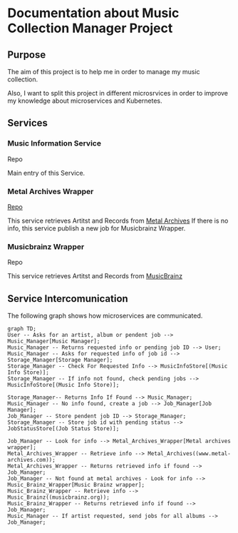 # Documentation about Music Collection Manager Project

## Purpose

The aim of this project is to help me in order to manage my music collection.

Also, I want to split this project in different microsrvices in order to improve my knowledge about microservices and Kubernetes. 

## Services

### Music Information Service

Repo

Main entry of this Service.

### Metal Archives Wrapper

[Repo](https://git.windmaker.net/musicmanager/metal-archives-wrapper)

This service retrieves Artitst and Records from [Metal Archives](https://www.metal-archives.com/)
If there is no info, this service publish a new job for Musicbrainz Wrapper.

### Musicbrainz Wrapper

Repo

This service retrieves Artitst and Records from [MusicBrainz](https://musicbrainz.org/)


## Service Intercomunication

The following graph shows how microservices are communicated.

```mermaid
graph TD;
User -- Asks for an artist, album or pendent job --> Music_Manager[Music Manager];
Music_Manager -- Returns requested info or pending job ID --> User;
Music_Manager -- Asks for requested info of job id --> Storage_Manager[Storage Manager];
Storage_Manager -- Check For Requested Info --> MusicInfoStore[(Music Info Store)];
Storage_Manager -- If info not found, check pending jobs --> MusicInfoStore[(Music Info Store)];

Storage_Manager-- Returns Info If Found --> Music_Manager;
Music_Manager -- No info found, create a job --> Job_Manager[Job Manager];
Job_Manager -- Store pendent job ID --> Storage_Manager;
Storage_Manager -- Store job id with pending status --> JobStatusStore[(Job Status Store)];

Job_Manager -- Look for info --> Metal_Archives_Wrapper[Metal archives wrapper];
Metal_Archives_Wrapper -- Retrieve info --> Metal_Archives((www.metal-archives.com));
Metal_Archives_Wrapper -- Returns retrieved info if found --> Job_Manager;
Job_Manager -- Not found at metal archives - Look for info --> Music_Brainz_Wrapper[Music Brainz wrapper];
Music_Brainz_Wrapper -- Retrieve info --> Music_Brainz((musicbrainz.org));
Music_Brainz_Wrapper -- Returns retrieved info if found --> Job_Manager;
Music_Manager -- If artist requested, send jobs for all albums --> Job_Manager;
```
